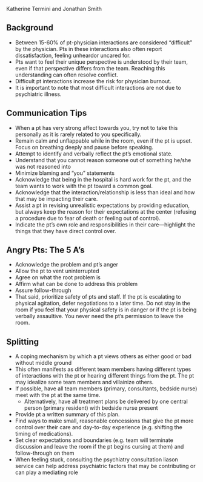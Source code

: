 Katherine Termini and Jonathan Smith

## Background
- Between 15-60% of pt-physician interactions are considered “difficult” by the physician. Pts in
these interactions also often report dissatisfaction, feeling unheardor uncared for.
- Pts want to feel their unique perspective is understood by their team, even if that perspective
differs from the team. Reaching this understanding can often resolve conflict.
- Difficult pt interactions increase the risk for physician burnout.
- It is important to note that most difficult interactions are not due to psychiatric illness.

## Communication Tips
- When a pt has very strong affect towards you, try not to take this personally as it is rarely
related to you specifically.
- Remain calm and unflappable while in the room, even if the pt is upset. Focus on breathing
deeply and pause before speaking.
- Attempt to identify and verbally reflect the pt’s emotional state.
- Understand that you cannot reason someone out of something he/she was not reasoned into
- Minimize blaming and “you” statements
- Acknowledge that being in the hospital is hard work for the pt, and the team wants to work
with the pt toward a common goal.
- Acknowledge that the interaction/relationship is less than ideal and how that may be
impacting their care.
- Assist a pt in revising unrealistic expectations by providing education, but always keep the
reason for their expectations at the center (refusing a procedure due to fear of death or feeling
out of control).
- Indicate the pt’s own role and responsibilities in their care—highlight the things that they have
direct control over.

## Angry Pts: The 5 A’s
- Acknowledge the problem and pt’s anger
- Allow the pt to vent uninterrupted
- Agree on what the root problem is
- Affirm what can be done to address this problem
- Assure follow-through
- That said, prioritize safety of pts and staff. If the pt is escalating to physical agitation, defer
negotiations to a later time. Do not stay in the room if you feel that your physical safety is in danger or if the pt is being verbally assaultive. You never need the pt’s permission to leave the room.

## Splitting
- A coping mechanism by which a pt views others as either good or bad without middle ground
- This often manifests as different team members having different types of interactions with the
pt or hearing different things from the pt. The pt may idealize some team members and
villainize others.
- If possible, have all team members (primary, consultants, bedside nurse) meet with the pt at
the same time.
  - Alternatively, have all treatment plans be delivered by one central person (primary
resident) with bedside nurse present
- Provide pt a written summary of this plan.
- Find ways to make small, reasonable concessions that give the pt more control over their care
and day-to-day experience (e.g. shifting the timing of medications).
- Set clear expectations and boundaries (e.g. team will terminate discussion and leave the room
if the pt begins cursing at them) and follow-through on them
- When feeling stuck, consulting the psychiatry consultation liason service can help address
psychiatric factors that may be contributing or can play a mediating role
